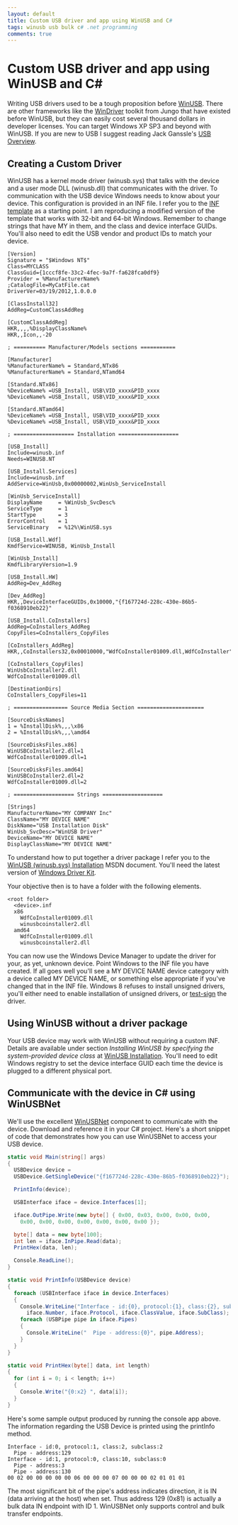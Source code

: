 ```yaml
---
layout: default
title: Custom USB driver and app using WinUSB and C#
tags: winusb usb bulk c# .net programming
comments: true
---
```

# Custom USB driver and app using WinUSB and C#

Writing USB drivers used to be a tough proposition before [WinUSB](https://docs.microsoft.com/en-us/windows-hardware/drivers/usbcon/winusb). There are other frameworks like the [WinDriver](https://www.jungo.com/st/products/windriver/) toolkit from Jungo that have existed before WinUSB, but they can easily cost several thousand dollars in developer licenses. You can target Windows XP SP3 and beyond with WinUSB. If you are new to USB I suggest reading Jack Ganssle's [USB Overview](http://www.ganssle.com/articles/usb.htm).

## Creating a Custom Driver

WinUSB has a kernel mode driver (winusb.sys) that talks with the device and a user mode DLL (winusb.dll) that communicates with the driver. To communication with the USB device Windows needs to know about your device. This configuration is provided in an INF file. I refer you to the [INF template](https://github.com/madwizard-thomas/winusbnet/wiki/INFTemplate) as a starting point. I am reproducing a modified version of the template that works with 32-bit and 64-bit Windows. Remember to change strings that have MY in them, and the class and device interface GUIDs. You'll also need to edit the USB vendor and product IDs to match your device.

```inf
[Version]
Signature = "$Windows NT$"
Class=MYCLASS
ClassGuid={1cccf8fe-33c2-4fec-9a7f-fa628fca0df9}
Provider = %ManufacturerName%
;CatalogFile=MyCatFile.cat
DriverVer=03/19/2012,1.0.0.0

[ClassInstall32]
AddReg=CustomClassAddReg

[CustomClassAddReg]
HKR,,,,%DisplayClassName%
HKR,,Icon,,-20

; ========== Manufacturer/Models sections ===========

[Manufacturer]
%ManufacturerName% = Standard,NTx86
%ManufacturerName% = Standard,NTamd64

[Standard.NTx86]
%DeviceName% =USB_Install, USB\VID_xxxx&PID_xxxx
%DeviceName% =USB_Install, USB\VID_xxxx&PID_xxxx

[Standard.NTamd64]
%DeviceName% =USB_Install, USB\VID_xxxx&PID_xxxx
%DeviceName% =USB_Install, USB\VID_xxxx&PID_xxxx

; =================== Installation ===================

[USB_Install]
Include=winusb.inf
Needs=WINUSB.NT

[USB_Install.Services]
Include=winusb.inf
AddService=WinUsb,0x00000002,WinUsb_ServiceInstall

[WinUsb_ServiceInstall]
DisplayName     = %WinUsb_SvcDesc%
ServiceType     = 1
StartType       = 3
ErrorControl    = 1
ServiceBinary   = %12%\WinUSB.sys

[USB_Install.Wdf]
KmdfService=WINUSB, WinUsb_Install

[WinUsb_Install]
KmdfLibraryVersion=1.9

[USB_Install.HW]
AddReg=Dev_AddReg

[Dev_AddReg]
HKR,,DeviceInterfaceGUIDs,0x10000,"{f167724d-228c-430e-86b5-f0368910eb22}"

[USB_Install.CoInstallers]
AddReg=CoInstallers_AddReg
CopyFiles=CoInstallers_CopyFiles

[CoInstallers_AddReg]
HKR,,CoInstallers32,0x00010000,"WdfCoInstaller01009.dll,WdfCoInstaller","WinUsbCoInstaller2.dll"

[CoInstallers_CopyFiles]
WinUsbCoInstaller2.dll
WdfCoInstaller01009.dll

[DestinationDirs]
CoInstallers_CopyFiles=11

; ================= Source Media Section =====================

[SourceDisksNames]
1 = %InstallDisk%,,,\x86
2 = %InstallDisk%,,,\amd64

[SourceDisksFiles.x86]
WinUSBCoInstaller2.dll=1
WdfCoInstaller01009.dll=1

[SourceDisksFiles.amd64]
WinUSBCoInstaller2.dll=2
WdfCoInstaller01009.dll=2

; =================== Strings ===================

[Strings]
ManufacturerName="MY COMPANY Inc"
ClassName="MY DEVICE NAME"
DiskName="USB Installation Disk"
WinUsb_SvcDesc="WinUSB Driver"
DeviceName="MY DEVICE NAME"
DisplayClassName="MY DEVICE NAME"
```

To understand how to put together a driver package I refer you to the [WinUSB (winusb.sys) Installation](https://github.com/madwizard-thomas/winusbnet/wiki/INFTemplate) MSDN document. You'll need the latest version of [Windows Driver Kit](https://docs.microsoft.com/en-us/windows-hardware/drivers/download-the-wdk).

Your objective then is to have a folder with the following elements.

```text
<root folder>
  <device>.inf
  x86
    WdfCoInstaller01009.dll
    winusbcoinstaller2.dll
  amd64
    WdfCoInstaller01009.dll
    winusbcoinstaller2.dll
```

You can now use the Windows Device Manager to update the driver for your, as yet, unknown device.  Point Windows to the INF file you have created. If all goes well you'll see a MY DEVICE NAME device category with a device called MY DEVICE NAME, or something else appropriate if you've changed that in the INF file. Windows 8 refuses to install unsigned drivers, you'll either need to enable installation of unsigned drivers, or [test-sign](https://docs.microsoft.com/en-us/windows-hardware/drivers/install/how-to-test-sign-a-driver-package) the driver.

## Using WinUSB without a driver package

Your USB device may work with WinUSB without requiring a custom INF. Details are available under section _Installing WinUSB by specifying the system-provided device class_ at [WinUSB Installation](https://docs.microsoft.com/en-us/windows-hardware/drivers/usbcon/winusb-installation). You'll need to edit Windows registry to set the device interface GUID each time the device is plugged to a different physical port.

## Communicate with the device in C# using WinUSBNet

We'll use the excellent [WinUSBNet](https://github.com/madwizard-thomas/winusbnet) component to communicate with the device. Download and reference it in your C# project. Here's a short snippet of code that demonstrates how you can use WinUSBNet to access your USB device.

```c#
static void Main(string[] args)
{
  USBDevice device =
  USBDevice.GetSingleDevice("{f167724d-228c-430e-86b5-f0368910eb22}");

  PrintInfo(device);

  USBInterface iface = device.Interfaces[1];

  iface.OutPipe.Write(new byte[] { 0x00, 0x03, 0x00, 0x00, 0x00,
    0x00, 0x00, 0x00, 0x00, 0x00, 0x00, 0x00 });

  byte[] data = new byte[100];
  int len = iface.InPipe.Read(data);
  PrintHex(data, len);

  Console.ReadLine();
}

static void PrintInfo(USBDevice device)
{
  foreach (USBInterface iface in device.Interfaces)
  {
    Console.WriteLine("Interface - id:{0}, protocol:{1}, class:{2}, subclass:{3}",
      iface.Number, iface.Protocol, iface.ClassValue, iface.SubClass);
    foreach (USBPipe pipe in iface.Pipes)
    {
      Console.WriteLine("  Pipe - address:{0}", pipe.Address);
    }
  }
}

static void PrintHex(byte[] data, int length)
{
  for (int i = 0; i < length; i++)
  {
    Console.Write("{0:x2} ", data[i]);
  }
}
```

Here's some sample output produced by running the console app above. The information regarding the USB Device is printed using the printInfo method.

```text
Interface - id:0, protocol:1, class:2, subclass:2
  Pipe - address:129
Interface - id:1, protocol:0, class:10, subclass:0
  Pipe - address:3
  Pipe - address:130
00 02 00 00 00 00 00 06 00 00 00 07 00 00 00 02 01 01 01
```

The most significant bit of the pipe's address indicates direction, it is IN (data arriving at the host) when set. Thus address 129 (0x81) is actually a bulk data IN endpoint with ID 1. WinUSBNet only supports control and bulk transfer endpoints.
